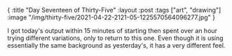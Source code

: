 {
:title "Day Seventeen of Thirty-Five"
:layout :post
:tags ["art", "drawing"]
:image "/img/thirty-five/2021-04-22-2121-05-1225570564096277.jpg"
}

I got today's output within 15 minutes of starting then spent over an hour trying different variations, only to return to this one. Even though it is using essentially the same background as yesterday's, it has a very different feel.
